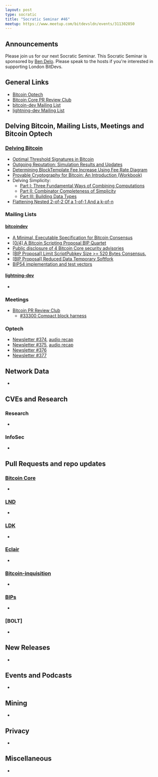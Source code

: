 ```yaml
---
layout: post
type: socratic
title: "Socratic Seminar #46"
meetup: https://www.meetup.com/bitdevsldn/events/311302850
---
```


## Announcements

Please join us for our next Socratic Seminar. This Socratic Seminar is sponsored by [Ben Delo](https://twitter.com/bendelo).
Please speak to the hosts if you're interested in supporting London BitDevs.

## General Links

* [Bitcoin Optech](https://bitcoinops.org)
* [Bitcoin Core PR Review Club](https://bitcoincore.reviews)
* [bitcoin-dev Mailing List](https://lists.linuxfoundation.org/pipermail/bitcoin-dev)
* [lightning-dev Mailing List](https://lists.linuxfoundation.org/pipermail/lightning-dev)

## Delving Bitcoin, Mailing Lists, Meetings and Bitcoin Optech
### [Delving Bitcoin](https://delvingbitcoin.org/)
- [Optimal Threshold Signatures in Bitcoin](https://delvingbitcoin.org/t/optimal-threshold-signatures-in-bitcoin/2023)
- [Outgoing Reputation: Simulation Results and Updates](https://delvingbitcoin.org/t/outgoing-reputation-simulation-results-and-updates/2069)
- [Determining BlockTemplate Fee Increase Using Fee Rate Diagram](https://delvingbitcoin.org/t/determining-blocktemplate-fee-increase-using-fee-rate-diagram/2052)
- [Provable Cryptography for Bitcoin: An Introduction (Workbook)](https://delvingbitcoin.org/t/provable-cryptography-for-bitcoin-an-introduction-workbook/1974)
- Delving Simplicity:
  - [Part Ⅰ: Three Fundamental Ways of Combining Computations](https://delvingbitcoin.org/t/delving-simplicity-part-three-fundamental-ways-of-combining-computations/1902)
  - [Part Ⅱ: Combinator Completeness of Simplicity](https://delvingbitcoin.org/t/delving-simplicity-part-combinator-completeness-of-simplicity/1935)
  - [Part Ⅲ: Building Data Types](https://delvingbitcoin.org/t/delving-simplicity-part-building-data-types/1956)
- [Flattening Nested 2-of-2 Of a 1-of-1 And a k-of-n](https://delvingbitcoin.org/t/flattening-nested-2-of-2-of-a-1-of-1-and-a-k-of-n/2018)

### Mailing Lists
#### [bitcoindev](https://groups.google.com/g/bitcoindev)
- [A Minimal, Executable Specification for Bitcoin Consensus](https://groups.google.com/g/bitcoindev/c/qMN_hy9g774)
- [\[0/4\] A Bitcoin Scripting Proposal BIP Quartet](https://groups.google.com/g/bitcoindev/c/GisTcPb8Jco)
- [Public disclosure of 4 Bitcoin Core security advisories](https://groups.google.com/g/bitcoindev/c/sBpCgS_yGws)
- [\[BIP Proposal\] Limit ScriptPubkey Size >= 520 Bytes Consensus.](https://groups.google.com/g/bitcoindev/c/YO8ZwnG_ISs)
- [\[BIP Proposal\] Reduced Data Temporary Softfork](https://groups.google.com/g/bitcoindev/c/nOZim6FbuF8)
- [BIP54 implementation and test vectors](https://groups.google.com/g/bitcoindev/c/1XEtmIS_XRc)

#### [lightning-dev](https://lists.linuxfoundation.org/pipermail/lightning-dev)
-

### Meetings
- [Bitcoin PR Review Club](https://bitcoincore.reviews)
  - [#33300 Compact block harness](https://bitcoincore.reviews/33300)

### Optech
- [Newsletter #374](https://bitcoinops.org/en/newsletters/2025/10/03/), [audio recap](https://bitcoinops.org/en/podcast/2025/10/07/)
- [Newsletter #375](https://bitcoinops.org/en/newsletters/2025/10/10/), [audio recap](https://bitcoinops.org/en/podcast/2025/10/14/)
- [Newsletter #376](https://bitcoinops.org/en/newsletters/2025/10/17/)
- [Newsletter #377](https://bitcoinops.org/en/newsletters/2025/10/24/)

## Network Data
-

## CVEs and Research
### Research
-

### InfoSec
-

## Pull Requests and repo updates
### [Bitcoin Core](https://github.com/bitcoin/bitcoin)
<!--- Link to query merged PRs since YYYY-MM-DD sorted by descending activity: https://github.com/bitcoin/bitcoin/pulls?page=1&q=is%3Apr+is%3Aclosed+merged%3A%3EYYYY-MM-DD+sort%3Acomments-desc -->
-


### [LND](https://github.com/lightningnetwork/lnd)
-

### [LDK](https://github.com/lightningdevkit/rust-lightning)
-

### [Eclair](https://github.com/ACINQ/eclair)
-

### [Bitcoin-inquisition](https://github.com/bitcoin-inquisition/bitcoin)
-

### [BIPs](https://github.com/bitcoin/bips)
-

### [BOLT]
-

## New Releases
-

## Events and Podcasts
-

## Mining
-

## Privacy
-

## Miscellaneous
-
